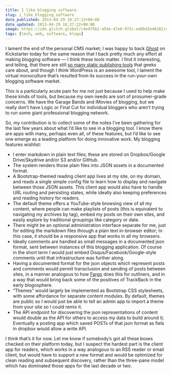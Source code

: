 ```yaml
---
title: I like blogging software.
slug: i_like_blogging_software
date_published: 2013-04-29 18:27:22+00:00
date_updated: 2013-04-29 18:27:22+00:00
image: https://cdn.glitch.global/c4e475b2-a54e-47e0-973c-ed0bd1b46262/ghost-kickstarter.jpg.webp?v=1670559878259
tags: [tech, web, software, blogs]
---
```

I lament the end of the personal CMS market; I was happy to back [Ghost](http://www.kickstarter.com/projects/johnonolan/ghost-just-a-blogging-platform) on Kickstarter today for the same reason that I back pretty much any effort at making blogging software — I think these tools matter. I find it interesting, and telling, that there are still [so many static publishing tools](https://news.ycombinator.com/item?id=4857473) that geeks care about, and though I think WordPress is an awesome tool, I lament the virtual monoculture that’s resulted from its success in the run-your-own blogging software market.

This is a particularly acute pain for me not just because I used to help make these kinds of tools, but because my own needs are sort of prosumer-grade concerns. We have the Garage Bands and iMovies of blogging, but we really don’t have Logic or Final Cut for individual bloggers who aren’t trying to run some giant professional blogging network.

So, my contribution is to collect some of the notes I’ve been gathering for the last few years about what I’d like to see in a blogging tool. I know there are apps with many, perhaps even all, of these features, but I’d like to see one emerge as a leading platform for doing innovative work. My blogging features wishlist:

- I enter markdown in plain text files; these are stored on Dropbox/Google Drive/Skydrive and/or S3 and/or GitHub.
- The system renders those plain files into JSON assets in a documented format.
- A Bootstrap-themed reading client app lives at my site, on my domain, and reads a single simple config file to learn how to display and navigate between those JSON assets. This client app would also have to handle URL routing and persisting states, while ideally also keeping preferences and reading history for readers.
- The default theme offers a YouTube-style browsing view of all my content, where people can make playlists of posts (this is equivalent to navigating my archives by tag), embed my posts on their own sites, and easily explore by traditional groupings like category or date.
- There might be an optional administration interface separate for me, just for editing the markdown files through a plain text in-browser editor; In this case, it should be a responsive app that works in all my browsers.
- Ideally comments are handled as small messages in a documented json format, sent between instances of this blogging application. Of course in the short term I would just embed Disqus/Facebook/Google-style comments until that infrastructure was further along.
- Having a documented format for the json objects which represent posts and comments would permit transclusion and sending of posts between sites, in a manner analogous to how [Fargo](http://fargo.io/) does this for outliners, and in a way that would bring back some of the positives of TrackBack in the early blogosphere.
- “Themes” would largely be implemented as Bootstrap CSS stylesheets, with some affordance for separate content modules. By default, themes are public so I would just be able to tell an admin app to import a theme from your site so I could remix it.
- The API endpoint for discovering the json representations of content would double as the API for others to access my data to build around it; Eventually a posting app which saved POSTs of that json format as fiels in dropbox would allow a write API.

I think that’s it for now. Let me know if somebody’s got all these boxes checked on their platform today, but I suspect the hardest part is the client app for readers, which works in a way analogous to an RSS reader or email client, but would have to support a new format and would be optimized for clean reading and subsequent discovery, rather than the three-pane model which has dominated those apps for the last decade or two.
